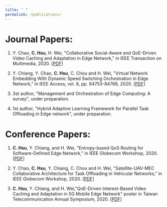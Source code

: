 ```yaml
---
title: " "
permalink: /publications/
---
```


Journal Papers:
======
1. Y. Chao, **C. Hsu**, H. Wei, "Collaborative Social-Aware and QoE-Driven Video Caching and Adaptation in Edge Network," in IEEE Transaction on Multimedia, 2020. [[PDF](http://SendurLanter.github.io/files/CSQCA.pdf)]

2. Y. Chiang, Y. Chao, **C. Hsu**, C. Chou and H. Wei, "Virtual Network Embedding With Dynamic Speed Switching Orchestration in Edge Network," in IEEE Access, vol. 8, pp. 84753-84768, 2020. [[PDF](http://SendurLanter.github.io/files/Access.pdf)]

3. 3st author, "Management and Orchestration of Edge Computing: A survey", under preparation.

4. 1st author, "Hybrid Adaptive Learning Framework for Parallel Task Offloading in Edge network", under preparation.

Conference Papers:
======
1. **C. Hsu**, Y. Chiang, and H. Wei, "Entropy-based QoS Routing for Software-Defined Edge Network," in IEEE Globecom Workshop, 2020. [[PDF](http://SendurLanter.github.io/files/EQLBR.pdf)]

2. Y. Chao, **C. Hsu**, Y. Chiang, C. Chou and H. Wei, "Satellite-UAV-MEC Collaborative Architecture for Task Offloading in Vehicular Networks," in IEEE Globecom Workshop, 2020. [[PDF](http://SendurLanter.github.io/files/UAV.pdf)]

4. **C. Hsu**, Y. Chiang, and H. Wei,"QoE-Driven Interest-Based Video Caching and Adaptation in 5G Mobile Edge Network" poster in Taiwan Telecommunication Annual Symposium, 2020. [[PDF](http://SendurLanter.github.io/files/Another_social.pdf)]